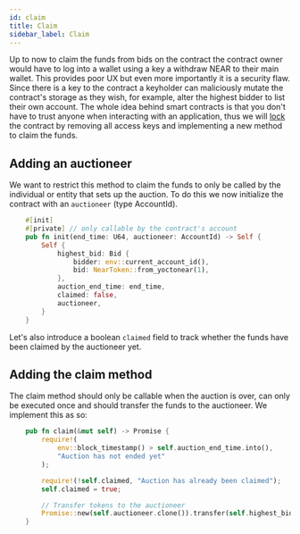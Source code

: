 ```yaml
---
id: claim
title: Claim
sidebar_label: Claim
---
```


Up to now to claim the funds from bids on the contract the contract owner would have to log into a wallet using a key a withdraw NEAR to their main wallet. This provides poor UX but even more importantly it is a security flaw. Since there is a key to the contract a keyholder can maliciously mutate the contract's storage as they wish, for example, alter the highest bidder to list their own account. The whole idea behind smart contracts is that you don't have to trust anyone when interacting with an application, thus we will [lock]() the contract by removing all access keys and implementing a new method to claim the funds.

## Adding an auctioneer

We want to restrict this method to claim the funds to only be called by the individual or entity that sets up the auction. To do this we now initialize the contract with an `auctioneer` (type AccountId).

```rust 
    #[init]
    #[private] // only callable by the contract's account
    pub fn init(end_time: U64, auctioneer: AccountId) -> Self {
        Self {
            highest_bid: Bid {
                bidder: env::current_account_id(),
                bid: NearToken::from_yoctonear(1),
            },
            auction_end_time: end_time,
            claimed: false,
            auctioneer,
        }
    }
```

Let's also introduce a boolean `claimed` field to track whether the funds have been claimed by the auctioneer yet.

## Adding the claim method

The claim method should only be callable when the auction is over, can only be executed once and should transfer the funds to the auctioneer. We implement this as so:

```rust
    pub fn claim(&mut self) -> Promise {
        require!(
            env::block_timestamp() > self.auction_end_time.into(),
            "Auction has not ended yet"
        );

        require!(!self.claimed, "Auction has already been claimed");
        self.claimed = true;

        // Transfer tokens to the auctioneer
        Promise::new(self.auctioneer.clone()).transfer(self.highest_bid.bid)
    }
```

